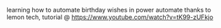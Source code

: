 learning how to automate birthday wishes in power automate
thanks to lemon tech, tutorial @ https://www.youtube.com/watch?v=tK99-zUFkjo